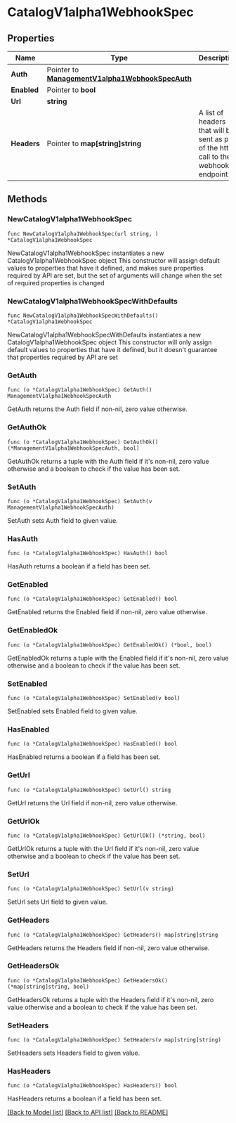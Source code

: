 # CatalogV1alpha1WebhookSpec

## Properties

Name | Type | Description | Notes
------------ | ------------- | ------------- | -------------
**Auth** | Pointer to [**ManagementV1alpha1WebhookSpecAuth**](ManagementV1alpha1WebhookSpecAuth.md) |  | [optional] 
**Enabled** | Pointer to **bool** |  | [optional] 
**Url** | **string** |  | 
**Headers** | Pointer to **map[string]string** | A list of headers that will be sent as par of the http call to the webhook endpoint. | [optional] 

## Methods

### NewCatalogV1alpha1WebhookSpec

`func NewCatalogV1alpha1WebhookSpec(url string, ) *CatalogV1alpha1WebhookSpec`

NewCatalogV1alpha1WebhookSpec instantiates a new CatalogV1alpha1WebhookSpec object
This constructor will assign default values to properties that have it defined,
and makes sure properties required by API are set, but the set of arguments
will change when the set of required properties is changed

### NewCatalogV1alpha1WebhookSpecWithDefaults

`func NewCatalogV1alpha1WebhookSpecWithDefaults() *CatalogV1alpha1WebhookSpec`

NewCatalogV1alpha1WebhookSpecWithDefaults instantiates a new CatalogV1alpha1WebhookSpec object
This constructor will only assign default values to properties that have it defined,
but it doesn't guarantee that properties required by API are set

### GetAuth

`func (o *CatalogV1alpha1WebhookSpec) GetAuth() ManagementV1alpha1WebhookSpecAuth`

GetAuth returns the Auth field if non-nil, zero value otherwise.

### GetAuthOk

`func (o *CatalogV1alpha1WebhookSpec) GetAuthOk() (*ManagementV1alpha1WebhookSpecAuth, bool)`

GetAuthOk returns a tuple with the Auth field if it's non-nil, zero value otherwise
and a boolean to check if the value has been set.

### SetAuth

`func (o *CatalogV1alpha1WebhookSpec) SetAuth(v ManagementV1alpha1WebhookSpecAuth)`

SetAuth sets Auth field to given value.

### HasAuth

`func (o *CatalogV1alpha1WebhookSpec) HasAuth() bool`

HasAuth returns a boolean if a field has been set.

### GetEnabled

`func (o *CatalogV1alpha1WebhookSpec) GetEnabled() bool`

GetEnabled returns the Enabled field if non-nil, zero value otherwise.

### GetEnabledOk

`func (o *CatalogV1alpha1WebhookSpec) GetEnabledOk() (*bool, bool)`

GetEnabledOk returns a tuple with the Enabled field if it's non-nil, zero value otherwise
and a boolean to check if the value has been set.

### SetEnabled

`func (o *CatalogV1alpha1WebhookSpec) SetEnabled(v bool)`

SetEnabled sets Enabled field to given value.

### HasEnabled

`func (o *CatalogV1alpha1WebhookSpec) HasEnabled() bool`

HasEnabled returns a boolean if a field has been set.

### GetUrl

`func (o *CatalogV1alpha1WebhookSpec) GetUrl() string`

GetUrl returns the Url field if non-nil, zero value otherwise.

### GetUrlOk

`func (o *CatalogV1alpha1WebhookSpec) GetUrlOk() (*string, bool)`

GetUrlOk returns a tuple with the Url field if it's non-nil, zero value otherwise
and a boolean to check if the value has been set.

### SetUrl

`func (o *CatalogV1alpha1WebhookSpec) SetUrl(v string)`

SetUrl sets Url field to given value.


### GetHeaders

`func (o *CatalogV1alpha1WebhookSpec) GetHeaders() map[string]string`

GetHeaders returns the Headers field if non-nil, zero value otherwise.

### GetHeadersOk

`func (o *CatalogV1alpha1WebhookSpec) GetHeadersOk() (*map[string]string, bool)`

GetHeadersOk returns a tuple with the Headers field if it's non-nil, zero value otherwise
and a boolean to check if the value has been set.

### SetHeaders

`func (o *CatalogV1alpha1WebhookSpec) SetHeaders(v map[string]string)`

SetHeaders sets Headers field to given value.

### HasHeaders

`func (o *CatalogV1alpha1WebhookSpec) HasHeaders() bool`

HasHeaders returns a boolean if a field has been set.


[[Back to Model list]](../README.md#documentation-for-models) [[Back to API list]](../README.md#documentation-for-api-endpoints) [[Back to README]](../README.md)


